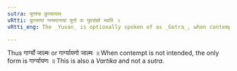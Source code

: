 ```yaml
---
sutra: यूनश्च कुत्सायाम्
vRtti: कुत्सायां गम्यमानायां युनो वा युवसंज्ञो भवति ॥
vRtti_eng: The _Yuvan_ is optionally spoken of as _Gotra_, when contemptuous reference to him is intended.

---
```

Thus गार्ग्यो जाल्मः or गार्ग्यायणो जाल्मः ॥ When contempt is not intended, the only form is गार्ग्यायणः ॥ This is also a _Vartika_ and not a _sutra_.